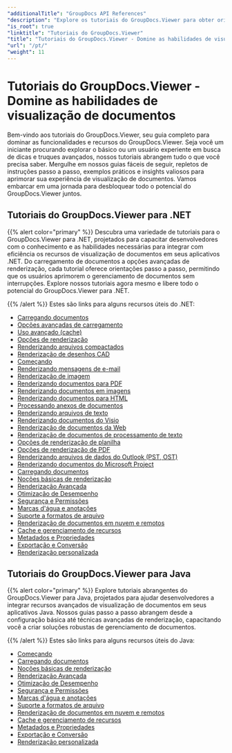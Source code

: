 ```yaml
---
"additionalTitle": "GroupDocs API References"
"description": "Explore os tutoriais do GroupDocs.Viewer para obter orientações completas sobre como maximizar os recursos de visualização de documentos. Libere todo o seu potencial hoje mesmo!"
"is_root": true
"linktitle": "Tutoriais do GroupDocs.Viewer"
"title": "Tutoriais do GroupDocs.Viewer - Domine as habilidades de visualização de documentos"
"url": "/pt/"
"weight": 11
---
```


# Tutoriais do GroupDocs.Viewer - Domine as habilidades de visualização de documentos
Bem-vindo aos tutoriais do GroupDocs.Viewer, seu guia completo para dominar as funcionalidades e recursos do GroupDocs.Viewer. Seja você um iniciante procurando explorar o básico ou um usuário experiente em busca de dicas e truques avançados, nossos tutoriais abrangem tudo o que você precisa saber. Mergulhe em nossos guias fáceis de seguir, repletos de instruções passo a passo, exemplos práticos e insights valiosos para aprimorar sua experiência de visualização de documentos. Vamos embarcar em uma jornada para desbloquear todo o potencial do GroupDocs.Viewer juntos.

## Tutoriais do GroupDocs.Viewer para .NET

{{% alert color="primary" %}}
Descubra uma variedade de tutoriais para o GroupDocs.Viewer para .NET, projetados para capacitar desenvolvedores com o conhecimento e as habilidades necessárias para integrar com eficiência os recursos de visualização de documentos em seus aplicativos .NET. Do carregamento de documentos a opções avançadas de renderização, cada tutorial oferece orientações passo a passo, permitindo que os usuários aprimorem o gerenciamento de documentos sem interrupções. Explore nossos tutoriais agora mesmo e libere todo o potencial do GroupDocs.Viewer para .NET.

{{% /alert %}}
Estes são links para alguns recursos úteis do .NET:
 
- [Carregando documentos](./net/loading-documents/)
- [Opções avançadas de carregamento](./net/advanced-loading/)
- [Uso avançado (cache)](./net/advanced-usage-caching/)
- [Opções de renderização](./net/rendering-options/)
- [Renderizando arquivos compactados](./net/rendering-archive-files/)
- [Renderização de desenhos CAD](./net/rendering-cad-drawings/)
- [Começando](./net/getting-started/)
- [Renderizando mensagens de e-mail](./net/rendering-email-messages/)
- [Renderização de imagem](./net/image-rendering/)
- [Renderizando documentos para PDF](./net/rendering-documents-pdf/)
- [Renderizando documentos em imagens](./net/rendering-documents-images/)
- [Renderizando documentos para HTML](./net/rendering-documents-html/)
- [Processando anexos de documentos](./net/processing-document-attachments/)
- [Renderizando arquivos de texto](./net/rendering-text-files/)
- [Renderizando documentos do Visio](./net/rendering-visio-documents/)
- [Renderização de documentos da Web](./net/rendering-web-documents/)
- [Renderização de documentos de processamento de texto](./net/rendering-word-processing-documents/)
- [Opções de renderização de planilha](./net/spreadsheet-rendering-options/)
- [Opções de renderização de PDF](./net/pdf-rendering-options/)
- [Renderizando arquivos de dados do Outlook (PST, OST)](./net/rendering-outlook-data-files/)
- [Renderizando documentos do Microsoft Project](./net/rendering-ms-project-documents/)
- [Carregando documentos](./net/document-loading/)
- [Noções básicas de renderização](./net/rendering-basics/)
- [Renderização Avançada](./net/advanced-rendering/)
- [Otimização de Desempenho](./net/performance-optimization/)
- [Segurança e Permissões](./net/security-permissions/)
- [Marcas d'água e anotações](./net/watermarks-annotations/)
- [Suporte a formatos de arquivo](./net/file-formats-support/)
- [Renderização de documentos em nuvem e remotos](./net/cloud-remote-document-rendering/)
- [Cache e gerenciamento de recursos](./net/caching-resource-management/)
- [Metadados e Propriedades](./net/metadata-properties/)
- [Exportação e Conversão](./net/export-conversion/)
- [Renderização personalizada](./net/custom-rendering/)

## Tutoriais do GroupDocs.Viewer para Java

{{% alert color="primary" %}}
Explore tutoriais abrangentes do GroupDocs.Viewer para Java, projetados para ajudar desenvolvedores a integrar recursos avançados de visualização de documentos em seus aplicativos Java. Nossos guias passo a passo abrangem desde a configuração básica até técnicas avançadas de renderização, capacitando você a criar soluções robustas de gerenciamento de documentos.

{{% /alert %}}
Estes são links para alguns recursos úteis do Java:

- [Começando](./java/getting-started/)
- [Carregando documentos](./java/document-loading/)
- [Noções básicas de renderização](./java/rendering-basics/)
- [Renderização Avançada](./java/advanced-rendering/)
- [Otimização de Desempenho](./java/performance-optimization/)
- [Segurança e Permissões](./java/security-permissions/)
- [Marcas d'água e anotações](./java/watermarks-annotations/)
- [Suporte a formatos de arquivo](./java/file-formats-support/)
- [Renderização de documentos em nuvem e remotos](./java/cloud-remote-document-rendering/)
- [Cache e gerenciamento de recursos](./java/caching-resource-management/)
- [Metadados e Propriedades](./java/metadata-properties/)
- [Exportação e Conversão](./java/export-conversion/)
- [Renderização personalizada](./java/custom-rendering/)